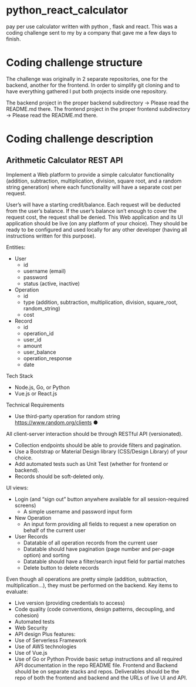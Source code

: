 # python_react_calculator
pay per use calculator written with python , flask and react.
This was a coding challenge sent to my by a company that gave me a few days to finish.

# Coding challenge structure
The challenge was originally in 2 separate repositories, one for the backend, another for the frontend.
In order to simplify git cloning and to have everything gathered I put both projects inside one repository.

The backend project in the proper backend subdirectory -> Please read the README.md there.
The frontend project in the proper frontend subdirectory -> Please read the README.md there.


# Coding challenge description
## Arithmetic Calculator REST API
Implement a Web platform to provide a simple calculator functionality (addition, subtraction, multiplication, division, square  root, and a random string generation) where each functionality will have a separate cost per request.

User’s will have a starting credit/balance. Each request will be deducted from the user’s balance. 
If the user’s balance isn’t enough to cover the request cost, the request shall be denied.
This Web application and its UI application should be live (on any platform of your choice). 
They should be ready to be configured and used locally for any other developer (having all instructions written for this purpose).

Entities:
* User
  * id
  * username (email)
  * password
  * status (active, inactive)
* Operation
  * id
  * type (addition, subtraction, multiplication, division, square_root, random_string) 
  * cost
* Record
  * id
  * operation_id
  * user_id
  * amount
  * user_balance
  * operation_response
  * date

Tech Stack
* Node.js, Go, or Python
* Vue.js or React.js

Technical Requirements
* Use third-party operation for random string https://www.random.org/clients ●

All client-server interaction should be through RESTful API (versionated).
* Collection endpoints should be able to provide filters and pagination.
* Use a Bootstrap or Material Design library (CSS/Design Library) of your choice.
* Add automated tests such as Unit Test (whether for frontend or backend).
* Records should be soft-deleted only.

UI views:
* Login (and “sign out” button anywhere available for all session-required screens)
  * A simple username and password input form
* New Operation
  * An input form providing all fields to request a new operation on behalf of the current user
* User Records
  * Datatable of all operation records from the current user
  * Datatable should have pagination (page number and per-page option) and sorting
  * Datatable should have a filter/search input field for partial matches
  * Delete button to delete records

Even though all operations are pretty simple (addition, subtraction, multiplication...), they
must be performed on the backend.
Key items to evaluate:
* Live version (providing credentials to access)
* Code quality (code conventions, design patterns, decoupling, and cohesion)
* Automated tests
* Web Security
* API design
Plus features:
* Use of Serverless Framework
* Use of AWS technologies
* Use of Vue.js
* Use of Go or Python
Provide basic setup instructions and all required API documentation in the repo README file.
Frontend and Backend should be on separate stacks and repos. Deliverables should be the repo of both the frontend and backend and the URLs of live UI and API.
